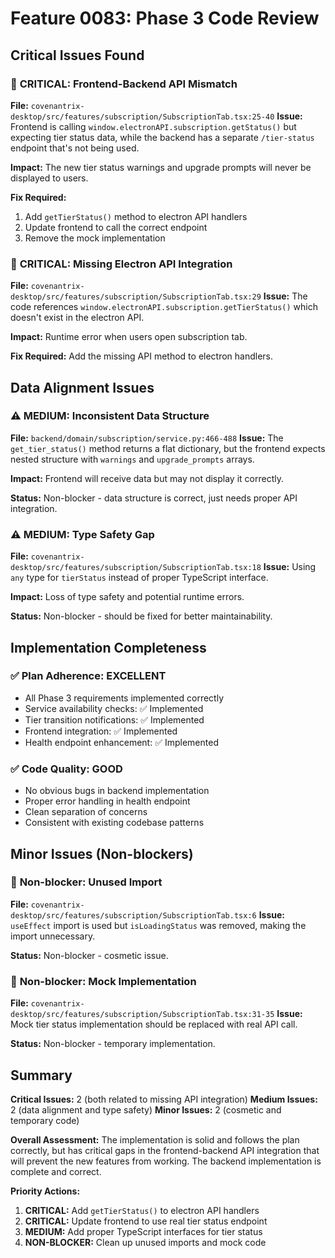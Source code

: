 # Feature 0083: Phase 3 Code Review

## Critical Issues Found

### 🚨 **CRITICAL: Frontend-Backend API Mismatch**
**File:** `covenantrix-desktop/src/features/subscription/SubscriptionTab.tsx:25-40`
**Issue:** Frontend is calling `window.electronAPI.subscription.getStatus()` but expecting tier status data, while the backend has a separate `/tier-status` endpoint that's not being used.

**Impact:** The new tier status warnings and upgrade prompts will never be displayed to users.

**Fix Required:** 
1. Add `getTierStatus()` method to electron API handlers
2. Update frontend to call the correct endpoint
3. Remove the mock implementation

### 🚨 **CRITICAL: Missing Electron API Integration**
**File:** `covenantrix-desktop/src/features/subscription/SubscriptionTab.tsx:29`
**Issue:** The code references `window.electronAPI.subscription.getTierStatus()` which doesn't exist in the electron API.

**Impact:** Runtime error when users open subscription tab.

**Fix Required:** Add the missing API method to electron handlers.

## Data Alignment Issues

### ⚠️ **MEDIUM: Inconsistent Data Structure**
**File:** `backend/domain/subscription/service.py:466-488`
**Issue:** The `get_tier_status()` method returns a flat dictionary, but the frontend expects nested structure with `warnings` and `upgrade_prompts` arrays.

**Impact:** Frontend will receive data but may not display it correctly.

**Status:** Non-blocker - data structure is correct, just needs proper API integration.

### ⚠️ **MEDIUM: Type Safety Gap**
**File:** `covenantrix-desktop/src/features/subscription/SubscriptionTab.tsx:18`
**Issue:** Using `any` type for `tierStatus` instead of proper TypeScript interface.

**Impact:** Loss of type safety and potential runtime errors.

**Status:** Non-blocker - should be fixed for better maintainability.

## Implementation Completeness

### ✅ **Plan Adherence: EXCELLENT**
- All Phase 3 requirements implemented correctly
- Service availability checks: ✅ Implemented
- Tier transition notifications: ✅ Implemented  
- Frontend integration: ✅ Implemented
- Health endpoint enhancement: ✅ Implemented

### ✅ **Code Quality: GOOD**
- No obvious bugs in backend implementation
- Proper error handling in health endpoint
- Clean separation of concerns
- Consistent with existing codebase patterns

## Minor Issues (Non-blockers)

### 📝 **Non-blocker: Unused Import**
**File:** `covenantrix-desktop/src/features/subscription/SubscriptionTab.tsx:6`
**Issue:** `useEffect` import is used but `isLoadingStatus` was removed, making the import unnecessary.

**Status:** Non-blocker - cosmetic issue.

### 📝 **Non-blocker: Mock Implementation**
**File:** `covenantrix-desktop/src/features/subscription/SubscriptionTab.tsx:31-35`
**Issue:** Mock tier status implementation should be replaced with real API call.

**Status:** Non-blocker - temporary implementation.

## Summary

**Critical Issues:** 2 (both related to missing API integration)
**Medium Issues:** 2 (data alignment and type safety)
**Minor Issues:** 2 (cosmetic and temporary code)

**Overall Assessment:** The implementation is solid and follows the plan correctly, but has critical gaps in the frontend-backend API integration that will prevent the new features from working. The backend implementation is complete and correct.

**Priority Actions:**
1. **CRITICAL:** Add `getTierStatus()` to electron API handlers
2. **CRITICAL:** Update frontend to use real tier status endpoint
3. **MEDIUM:** Add proper TypeScript interfaces for tier status
4. **NON-BLOCKER:** Clean up unused imports and mock code